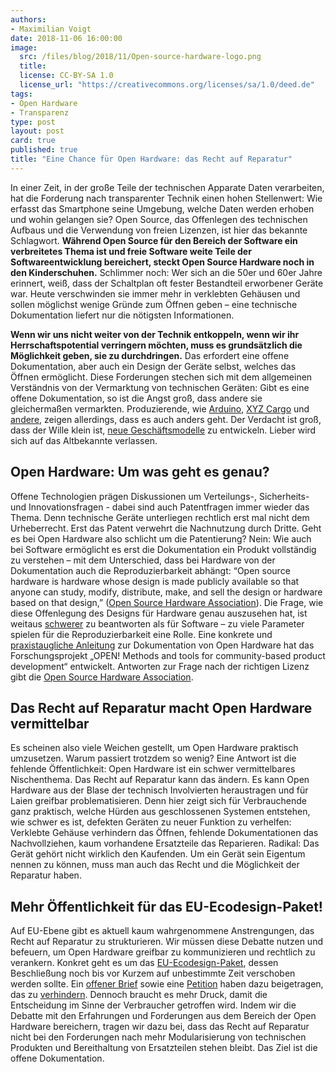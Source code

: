 ```yaml
---
authors: 
- Maximilian Voigt
date: 2018-11-06 16:00:00
image:
  src: /files/blog/2018/11/Open-source-hardware-logo.png
  title: 
  license: CC-BY-SA 1.0
  license_url: "https://creativecommons.org/licenses/sa/1.0/deed.de"
tags:
- Open Hardware
- Transparenz
type: post
layout: post
card: true
published: true
title: "Eine Chance für Open Hardware: das Recht auf Reparatur"
---
```


In einer Zeit, in der große Teile der technischen Apparate Daten verarbeiten, hat die Forderung nach transparenter Technik einen hohen Stellenwert: Wie erfasst das Smartphone seine Umgebung, welche Daten werden erhoben und wohin gelangen sie? Open Source, das Offenlegen des technischen Aufbaus und die Verwendung von freien Lizenzen, ist hier das bekannte Schlagwort. **Während Open Source für den Bereich der Software ein verbreitetes Thema ist und freie Software weite Teile der Softwareentwicklung bereichert, steckt Open Source Hardware noch in den Kinderschuhen.** Schlimmer noch: Wer sich an die 50er und 60er Jahre erinnert, weiß, dass der Schaltplan oft fester Bestandteil erworbener Geräte war. Heute verschwinden sie immer mehr in verklebten Gehäusen und sollen möglichst wenige Gründe zum Öffnen geben – eine technische Dokumentation liefert nur die nötigsten Informationen.

**Wenn wir uns nicht weiter von der Technik entkoppeln, wenn wir ihr Herrschaftspotential verringern möchten, muss es grundsätzlich die Möglichkeit geben, sie zu durchdringen.** Das erfordert eine offene Dokumentation, aber auch ein Design der Geräte selbst, welches das Öffnen ermöglicht.
Diese Forderungen stechen sich mit dem allgemeinen Verständnis von der Vermarktung von technischen Geräten: Gibt es eine offene Dokumentation, so ist die Angst groß, dass andere sie gleichermaßen vermarkten. Produzierende, wie [Arduino](https://www.arduino.cc/), [XYZ Cargo](http://www.xyzcargo.com/de/ueber/) und [andere](https://timreview.ca/article/136), zeigen allerdings, dass es auch anders geht. Der Verdacht ist groß, dass der Wille klein ist, [neue Geschäftsmodelle](https://openhardware.metajnl.com/articles/10.5334/joh.4/) zu entwickeln. Lieber wird sich auf das Altbekannte verlassen.
## Open Hardware: Um was geht es genau?
Offene Technologien prägen Diskussionen um Verteilungs-, Sicherheits- und Innovationsfragen - dabei sind auch Patentfragen immer wieder das Thema. Denn technische Geräte unterliegen rechtlich erst mal nicht dem Urheberrecht. Erst das Patent verwehrt die Nachnutzung durch Dritte. Geht es bei Open Hardware also schlicht um die Patentierung?
Nein: Wie auch bei Software ermöglicht es erst die Dokumentation ein Produkt vollständig zu verstehen – mit dem Unterschied, dass bei Hardware von der Dokumentation auch die Reproduzierbarkeit abhängt: “Open source hardware is hardware whose design is made publicly available so that anyone can study, modify, distribute, make, and sell the design or hardware based on that design,” ([Open Source Hardware Association](https://www.oshwa.org/definition/)).
Die Frage, wie diese Offenlegung des Designs für Hardware genau auszusehen hat, ist weitaus [schwerer](https://openhardware.metajnl.com/articles/10.5334/joh.7/) zu beantworten als für Software – zu viele Parameter spielen für die Reproduzierbarkeit eine Rolle. Eine konkrete und [praxistaugliche Anleitung](https://opensourcedesign.cc/wiki/index.php/A_guide_to_Open_Source_Hardware) zur Dokumentation von Open Hardware hat das Forschungsprojekt „OPEN! Methods and tools for community-based product development“ entwickelt. Antworten zur Frage nach der richtigen Lizenz gibt die [Open Source Hardware Association](https://www.oshwa.org/faq/).
## Das Recht auf Reparatur macht Open Hardware vermittelbar
Es scheinen also viele Weichen gestellt, um Open Hardware praktisch umzusetzen. Warum passiert trotzdem so wenig? Eine Antwort ist die fehlende Öffentlichkeit: Open Hardware ist ein schwer vermittelbares Nischenthema.
Das Recht auf Reparatur kann das ändern. Es kann Open Hardware aus der Blase der technisch Involvierten heraustragen und für Laien greifbar problematisieren. Denn hier zeigt sich für Verbrauchende ganz praktisch, welche Hürden aus geschlossenen Systemen entstehen, wie schwer es ist, defekten Geräten zu neuer Funktion zu verhelfen: Verklebte Gehäuse verhindern das Öffnen, fehlende Dokumentationen das Nachvollziehen, kaum vorhandene Ersatzteile das Reparieren. Radikal: Das Gerät gehört nicht wirklich den Kaufenden. Um ein Gerät sein Eigentum nennen zu können, muss man auch das Recht und die Möglichkeit der Reparatur haben.
## Mehr Öffentlichkeit für das EU-Ecodesign-Paket!
Auf EU-Ebene gibt es aktuell kaum wahrgenommene Anstrengungen, das Recht auf Reparatur zu strukturieren. Wir müssen diese Debatte nutzen und befeuern, um Open Hardware greifbar zu kommunizieren und rechtlich zu verankern. Konkret geht es um das [EU-Ecodesign-Paket](http://www.europarl.europa.eu/news/en/headlines/priorities/circular-economy/20170629STO78621/meps-call-for-measures-to-ensure-products-last-longer), dessen Beschließung noch bis vor Kurzem auf unbestimmte Zeit verschoben werden sollte. Ein [offener Brief](http://ecostandard.org/save-the-ecodesign-energy-labelling-package-joint-letter-to-the-european-commission/) sowie eine [Petition](https://weact.campact.de/petitions/recht-auf-reparatur) haben dazu beigetragen, das zu [verhindern](http://ecostandard.org/europe-revives-plans-for-energy-and-resource-efficient-products/). Dennoch braucht es mehr Druck, damit die Entscheidung im Sinne der Verbraucher getroffen wird. Indem wir die Debatte mit den Erfahrungen und Forderungen aus dem Bereich der Open Hardware bereichern, tragen wir dazu bei, dass das Recht auf Reparatur nicht bei den Forderungen nach mehr Modularisierung von technischen Produkten und Bereithaltung von Ersatzteilen stehen bleibt. Das Ziel ist die offene Dokumentation.
